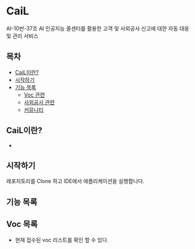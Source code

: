 # CaiL
AI-10반-37조
AI 인공지능 콜센터를 활용한 고객 및 사외공사 신고에 대한 자동 대응 및 관리 서비스

## 목차
- [CaiL이란?](#CaiL이란?)
- [시작하기](#시작하기)
- [기능 목록](#기능-목록)
  - [Voc 관련](#Voc-목록)
  - [사외공사 관련](#사외공사-목록)
  - [커뮤니티](#커뮤니티)

## CaiL이란?
- 


## 시작하기
레포지토리를 Clone 하고 IDE에서 애플리케이션을 실행합니다.

## 기능 목록
## Voc 목록
- 현재 접수된 voc 리스트를 확인 할 수 있다.
